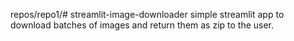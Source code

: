 repos/repo1/# streamlit-image-downloader
simple streamlit app to download batches of images and return them as zip to the user.

